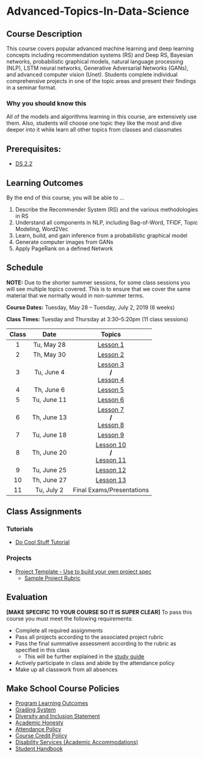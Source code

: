 # Advanced-Topics-In-Data-Science

## Course Description

This course covers popular advanced machine learning and deep learning concepts including recommendation systems (RS) and Deep RS, Bayesian networks, probabilistic graphical models, natural language processing (NLP), LSTM neural networks, Generative Adversarial Networks (GANs), and advanced computer vision (Unet). Students complete individual comprehensive projects in one of the topic areas and present their findings in a seminar format.

### Why you should know this

All of the models and algorithms learning in this course, are extensively use them. Also, students will choose one topic they like the most and dive deeper into it while learn all other topics from classes and classmates

## Prerequisites:  

- [DS 2.2](https://github.com/Make-School-Courses/DS-2.2-Deep-Learning)


## Learning Outcomes

By the end of this course, you will be able to ...

1. Describe the Recommender System (RS) and the various methodologies in RS
1. Understand all components in NLP, including Bag-of-Word, TFIDF, Topic Modeling, Word2Vec
1. Learn, build, and gain inference from a probabilistic graphical model
1. Generate computer images from GANs
1. Apply PageRank on a defined Network

## Schedule

**NOTE:** Due to the shorter summer sessions, for some class sessions you will see multiple topics covered. This is to ensure that we cover the same material that we normally would in non-summer terms.


**Course Dates:** Tuesday, May 28 – Tuesday, July 2, 2019 (6 weeks)

**Class Times:** Tuesday and Thursday at 3:30–5:20pm (11 class sessions)

| Class |          Date          |                 Topics                  |
|:-----:|:----------------------:|:---------------------------------------:|
|  1 |  Tu, May 28                        | [Lesson 1] |
|  2 |  Th, May 30                       | [Lesson 2] |
|  3 |  Tu, June 4                        | [Lesson 3] <br/> **/** <br/> [Lesson 4] |
|  4 |  Th, June 6                      | [Lesson 5] |
|  5 |  Tu, June 11                       | [Lesson 6] |
|  6 |  Th, June 13                      | [Lesson 7] <br/> **/** <br/> [Lesson 8] |
|  7 |  Tu, June 18                       | [Lesson 9] |
|  8 |  Th, June 20                      | [Lesson 10] <br/> **/** <br/> [Lesson 11] |
|  9 |  Tu, June 25                       | [Lesson 12] |
| 10 |  Th, June 27                        | [Lesson 13] |
| 11 |  Tu, July 2                       | Final Exams/Presentations |  

[Lesson 1]: Lessons/Lesson1.md
[Lesson 2]: Lessons/Lesson2.md
[Lesson 3]: Lessons/Lesson3.md
[Lesson 4]: Lessons/Lesson4.md
[Lesson 5]: Lessons/Lesson5.md
[Lesson 6]: Lessons/Lesson6.md
[Lesson 7]: Lessons/Lesson7.md
[Lesson 8]: Lessons/Lesson8.md
[Lesson 9]: Lessons/Lesson9.md
[Lesson 10]: Lessons/Lesson10.md
[Lesson 11]: Lessons/Lesson11.md
[Lesson 12]: Lessons/Lesson12.md
[Lesson 13]: Lessons/Lesson13.md

## Class Assignments

### Tutorials

- [Do Cool Stuff Tutorial]()

### Projects

- [Project Template - Use to build your own project spec](https://docs.google.com/document/d/1j4ualsYjrd-7ePdyP3KU03xrpg41k1AoSU0YKkx9_I8/edit?usp=sharing)
    -   [Sample Project Rubric](Sample_Rubric.md)

## Evaluation
**[MAKE SPECIFIC TO YOUR COURSE SO IT IS SUPER CLEAR]**
To pass this course you must meet the following requirements:

- Complete all required assignments
- Pass all projects according to the associated project rubric
- Pass the final summative assessment according to the rubric as specified in this class
    - This will be further explained in the [study guide](ADD_STUDY_GUIDE_LNK)
- Actively participate in class and abide by the attendance policy
- Make up all classwork from all absences

## Make School Course Policies

- [Program Learning Outcomes](https://make.sc/program-learning-outcomes)
- [Grading System](https://make.sc/grading-system)
- [Diversity and Inclusion Statement](https://make.sc/diversity-and-inclusion-statement)
- [Academic Honesty](https://make.sc/academic-honesty-policy)
- [Attendance Policy](https://make.sc/attendance-policy)
- [Course Credit Policy](https://make.sc/course-credit-policy)
- [Disability Services (Academic Accommodations)](https://make.sc/disability-services)
- [Student Handbook](https://make.sc/student-handbook)
